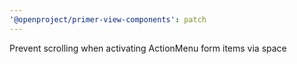 ```yaml
---
'@openproject/primer-view-components': patch
---
```


Prevent scrolling when activating ActionMenu form items via space
